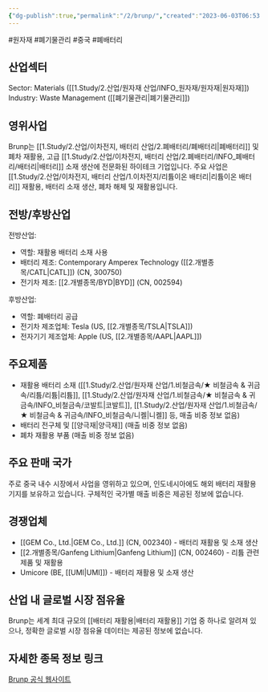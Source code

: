 ```yaml
---
{"dg-publish":true,"permalink":"/2/brunp/","created":"2023-06-03T06:53:41.273+09:00","updated":"2025-07-29T21:37:04.433+09:00"}
---
```


#원자재 #폐기물관리 #중국 #폐배터리 

## 산업섹터

Sector: Materials ([[1.Study/2.산업/원자재 산업/INFO_원자재/원자재\|원자재]])  
Industry: Waste Management ([[폐기물관리\|폐기물관리]])

## 영위사업

Brunp는 [[1.Study/2.산업/이차전지, 배터리 산업/2.폐배터리/폐배터리\|폐배터리]] 및 폐차 재활용, 고급 [[1.Study/2.산업/이차전지, 배터리 산업/2.폐배터리/INFO_폐배터리/배터리\|배터리]] 소재 생산에 전문화된 하이테크 기업입니다. 주요 사업은 [[1.Study/2.산업/이차전지, 배터리 산업/1.이차전지/리튬이온 배터리\|리튬이온 배터리]] 재활용, 배터리 소재 생산, 폐차 해체 및 재활용입니다.

## 전방/후방산업

전방산업:

- 역할: 재활용 배터리 소재 사용
- 배터리 제조: Contemporary Amperex Technology ([[2.개별종목/CATL\|CATL]]) (CN, 300750)
- 전기차 제조: [[2.개별종목/BYD\|BYD]] (CN, 002594)

후방산업:

- 역할: 폐배터리 공급
- 전기차 제조업체: Tesla (US, [[2.개별종목/TSLA\|TSLA]])
- 전자기기 제조업체: Apple (US, [[2.개별종목/AAPL\|AAPL]])

## 주요제품

- 재활용 배터리 소재 ([[1.Study/2.산업/원자재 산업/1.비철금속/★ 비철금속 & 귀금속/리튬/리튬\|리튬]], [[1.Study/2.산업/원자재 산업/1.비철금속/★ 비철금속 & 귀금속/INFO_비철금속/코발트\|코발트]], [[1.Study/2.산업/원자재 산업/1.비철금속/★ 비철금속 & 귀금속/INFO_비철금속/니켈\|니켈]] 등, 매출 비중 정보 없음)
- 배터리 전구체 및 [[양극재\|양극재]] (매출 비중 정보 없음)
- 폐차 재활용 부품 (매출 비중 정보 없음)

## 주요 판매 국가

주로 중국 내수 시장에서 사업을 영위하고 있으며, 인도네시아에도 해외 배터리 재활용 기지를 보유하고 있습니다. 구체적인 국가별 매출 비중은 제공된 정보에 없습니다.

## 경쟁업체

- [[GEM Co., Ltd.\|GEM Co., Ltd.]] (CN, 002340) - 배터리 재활용 및 소재 생산
- [[2.개별종목/Ganfeng Lithium\|Ganfeng Lithium]] (CN, 002460) - 리튬 관련 제품 및 재활용
- Umicore (BE, [[UMI\|UMI]]) - 배터리 재활용 및 소재 생산

## 산업 내 글로벌 시장 점유율

Brunp는 세계 최대 규모의 [[배터리 재활용\|배터리 재활용]] 기업 중 하나로 알려져 있으나, 정확한 글로벌 시장 점유율 데이터는 제공된 정보에 없습니다.

## 자세한 종목 정보 링크

[Brunp 공식 웹사이트](https://en.brunp.com.cn/)